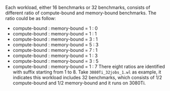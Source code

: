 Each workload, either 16 benchmarks or 32 benchmarks, consists of different ratio of compute-bound and memory-bound benchmarks.
The ratio could be as follow:
- compute-bound : memory-bound = 1 : 0
- compute-bound : memory-bound = 1 : 1
- compute-bound : memory-bound = 3 : 1
- compute-bound : memory-bound = 5 : 3
- compute-bound : memory-bound = 7 : 1
- compute-bound : memory-bound = 1 : 3
- compute-bound : memory-bound = 3 : 5
- compute-bound : memory-bound = 1 : 7
There eight ratios are identified with suffix starting from 1 to 8.
Take `3080Ti_32jobs_1.wl` as example, it indicates this workload includes 32 benchmarks,
which consists of 1/2 compute-bound and 1/2 memory-bound and it runs on 3080Ti.